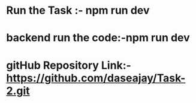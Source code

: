 # Run the Task :- npm run dev
# backend run the code:-npm run dev
# gitHub Repository Link:-https://github.com/daseajay/Task-2.git

